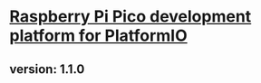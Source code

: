 # [Raspberry Pi Pico development platform for PlatformIO](https://github.com/Wiz-IO/wizio-pico)

## version: 1.1.0
